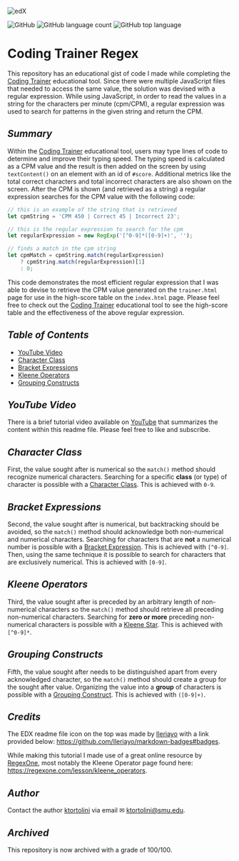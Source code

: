 ![edX](https://img.shields.io/badge/edX-%2302262B.svg?style=for-the-badge&logo=edX&logoColor=white)

![GitHub](https://img.shields.io/github/license/ktortolini/trainer-regex?style=flat-square)
![GitHub language count](https://img.shields.io/github/languages/count/ktortolini/trainer-regex?style=flat-square)
![GitHub top language](https://img.shields.io/github/languages/top/ktortolini/trainer-regex?color=green&style=flat-square)

# Coding Trainer Regex

This repository has an educational gist of code I made while completing the [Coding Trainer](https://github.com/ktortolini/coding-trainer) educational tool. Since there were multiple JavaScript files that needed to access the same value, the solution was devised with a regular expression. While using JavaScript, in order to read the values in a string for the characters per minute (cpm/CPM), a regular expression was used to search for patterns in the given string and return the CPM.

## _Summary_

Within the [Coding Trainer](https://github.com/ktortolini/coding-trainer) educational tool, users may type lines of code to determine and improve their typing speed. The typing speed is calculated as a CPM value and the result is then added on the screen by using `textContent()` on an element with an id of `#score`. Additional metrics like the total correct characters and total incorrect characters are also shown on the screen. After the CPM is shown (and retrieved as a string) a regular expression searches for the CPM value with the following code:

```js
// this is an example of the string that is retrieved
let cpmString = 'CPM 450 | Correct 45 | Incorrect 23';

// this is the regular expression to search for the cpm
let regularExpression = new RegExp('[^0-9]*([0-9]+)', '');

// finds a match in the cpm string
let cpmMatch = cpmString.match(regularExpression)
    ? cpmString.match(regularExpression)[1]
	: 0;
```

This code demonstrates the most efficient regular expression that I was able to devise to retrieve the CPM value generated on the `trainer.html` page for use in the high-score table on the `index.html` page. Please feel free to check out the [Coding Trainer](https://my-coding-trainer-project-cbcb611cb5b8.herokuapp.com/) educational tool to see the high-score table and the effectiveness of the above regular expression.

## _Table of Contents_

- [YouTube Video](#youtube-video)
- [Character Class](#character-class)
- [Bracket Expressions](#bracket-expressions)
- [Kleene Operators](#kleene-operators)
- [Grouping Constructs](#grouping-constructs)

## _YouTube Video_

There is a brief tutorial video available on [YouTube](https://youtu.be/Apl2mlE5oMg) that summarizes the content within this readme file. Please feel free to like and subscribe.

## _Character Class_

First, the value sought after is numerical so the `match()` method should recognize numerical characters. Searching for a specific **class** (or type) of character is possible with a [Character Class](https://regexone.com/lesson/letters_and_digits). This is achieved with `0-9`.

## _Bracket Expressions_

Second, the value sought after is numerical, but backtracking should be avoided, so the `match()` method should acknowledge both non-numerical and numerical characters. Searching for characters that are **not** a numerical number is possible with a [Bracket Expression](https://regexone.com/lesson/excluding_characters). This is achieved with `[^0-9]`. Then, using the same technique it is possible to search for characters that are exclusively numerical. This is achieved with `[0-9]`.

## _Kleene Operators_

Third, the value sought after is preceded by an arbitrary length of non-numerical characters so the `match()` method should retrieve all preceding non-numerical characters. Searching for **zero or more** preceding non-numerical characters is possible with a [Kleene Star](https://regexone.com/lesson/kleene_operators). This is achieved with `[^0-9]*`.

## _Grouping Constructs_

Fifth, the value sought after needs to be distinguished apart from every acknowledged character, so the `match()` method should create a group for the sought after value. Organizing the value into a **group** of characters is possible with a [Grouping Construct](https://regexone.com/lesson/capturing_groups). This is achieved with `([0-9]+)`.

## _Credits_

The EDX readme file icon on the top was made by [Ileriayo](https://github.com/Ileriayo) with a link provided below: https://github.com/Ileriayo/markdown-badges#badges.

While making this tutorial I made use of a great online resource by [RegexOne](https://regexone.com/), most notably the Kleene Operator page found here: https://regexone.com/lesson/kleene_operators.

## _Author_

Contact the author [ktortolini](https://github.com/ktortolini) via email ✉ <a>ktortolini@smu.edu</a>.

## _Archived_

This repository is now archived with a grade of 100/100.
